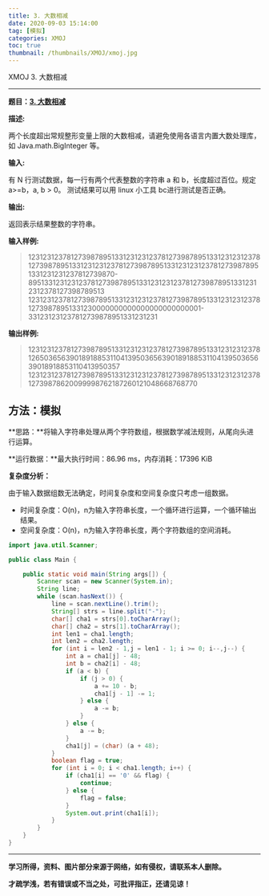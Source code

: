 ```yaml
---
title: 3. 大数相减
date: 2020-09-03 15:14:00
tag: [模拟]
categories: XMOJ
toc: true
thumbnail: /thumbnails/XMOJ/xmoj.jpg
---
```


XMOJ  3. 大数相减

<!--more-->

---

**题目：[3. 大数相减](https://code.mi.com/problem/list/view?id=3)**

**描述:**

两个长度超出常规整形变量上限的大数相减，请避免使用各语言内置大数处理库，如 Java.math.BigInteger 等。

**输入:**

有 N 行测试数据，每一行有两个代表整数的字符串 a 和 b，长度超过百位。规定 a>=b，a, b > 0。 测试结果可以用 linux 小工具 bc进行测试是否正确。

**输出:**

返回表示结果整数的字符串。

**输入样例:**

> 1231231237812739878951331231231237812739878951331231231237812739878951331231231237812739878951331231231237812739878951331231231237812739870-89513312312312378127398789513312312312378127398789513312312312378127398789513
> 1231231237812739878951331231231237812739878951331231231237812739878951331230000000000000000000000001-331231231237812739878951331231231

**输出样例:**

> 1231231237812739878951331231231237812739878951331231231237812650365639018918853110413950365639018918853110413950365639018918853110413950357
> 1231231237812739878951331231231237812739878951331231231237812739878620099998762187260121048668768770

## 方法：模拟

**思路：**将输入字符串处理从两个字符数组，根据数学减法规则，从尾向头进行运算。

**运行数据：**最大执行时间：86.96 ms，内存消耗：17396 KiB

**复杂度分析：**

由于输入数据组数无法确定，时间复杂度和空间复杂度只考虑一组数据。
* 时间复杂度：O(n)，n为输入字符串长度，一个循环进行运算，一个循环输出结果。
* 空间复杂度：O(n)，n为输入字符串长度，两个字符数组的空间消耗。

```java
import java.util.Scanner;

public class Main {

    public static void main(String args[]) {
        Scanner scan = new Scanner(System.in);
        String line;
        while (scan.hasNext()) {
            line = scan.nextLine().trim();
            String[] strs = line.split("-");
            char[] cha1 = strs[0].toCharArray();
            char[] cha2 = strs[1].toCharArray();
            int len1 = cha1.length;
            int len2 = cha2.length;
            for (int i = len2 - 1,j = len1 - 1; i >= 0; i--,j--) {
                int a = cha1[j] - 48;
                int b = cha2[i] - 48;
                if (a < b) {
                    if (j > 0) {
                        a += 10 - b;
                        cha1[j - 1] -= 1; 
                    } else {
                        a -= b;
                    }
                } else {
                    a -= b;
                }
                cha1[j] = (char) (a + 48);
            }
            boolean flag = true;
            for (int i = 0; i < cha1.length; i++) {
                if (cha1[i] == '0' && flag) {
                    continue;
                } else {
                    flag = false;
                }
                System.out.print(cha1[i]);
            }
        }
    }
}
```

---

**学习所得，资料、图片部分来源于网络，如有侵权，请联系本人删除。**

**才疏学浅，若有错误或不当之处，可批评指正，还请见谅！**